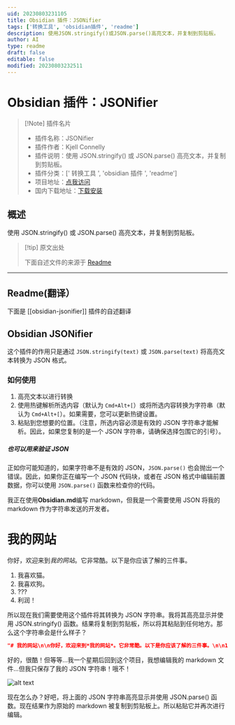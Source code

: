 ```yaml
---
uid: 20230803231105
title: Obsidian 插件：JSONifier
tags: ['转换工具', 'obsidian插件', 'readme']
description: 使用JSON.stringify()或JSON.parse()高亮文本，并复制到剪贴板。
author: AI
type: readme
draft: false
editable: false
modified: 20230803232511
---
```


# Obsidian 插件：JSONifier

> [!Note] 插件名片
> - 插件名称：JSONifier
> - 插件作者：Kjell Connelly
> - 插件说明：使用 JSON.stringify() 或 JSON.parse() 高亮文本，并复制到剪贴板。
> - 插件分类：[' 转换工具 ', 'obsidian 插件 ', 'readme']
> - 项目地址：[点我访问](https://github.com/KjellConnelly/obsidian-jsonifier)
> - 国内下载地址：[下载安装](https://pkmer.cn/products/plugin/pluginMarket/?obsidian-jsonifier)

## 概述

使用 JSON.stringify() 或 JSON.parse() 高亮文本，并复制到剪贴板。

> [!tip] 原文出处
>
>下面自述文件的来源于 [Readme](https://ghproxy.net/https://raw.githubusercontent.com/KjellConnelly/obsidian-jsonifier/master/README.md)
>

---

## Readme(翻译）

下面是 [[obsidian-jsonifier]] 插件的自述翻译

## Obsidian JSONifier

这个插件的作用只是通过 `JSON.stringify(text)` 或 `JSON.parse(text)` 将高亮文本转换为 JSON 格式。

### 如何使用

1. 高亮文本以进行转换
2. 使用热键解析所选内容（默认为 `Cmd+Alt+[`）或将所选内容转换为字符串（默认为 `Cmd+Alt+[`）。如果需要，您可以更新热键设置。
3. 粘贴到您想要的位置。（注意，所选内容必须是有效的 JSON 字符串才能解析。因此，如果您复制的是一个 JSON 字符串，请确保选择包围它的引号）。

##### 也可以用来验证 JSON

正如你可能知道的，如果字符串不是有效的 JSON，`JSON.parse()` 也会抛出一个错误。因此，如果你正在编写一个 JSON 代码块，或者在 JSON 格式中编辑前置数据，你可以使用 `JSON.parse()` 函数来检查你的代码。

我正在使用**Obsidian.md**编写 markdown，但我是一个需要使用 JSON 将我的 markdown 作为字符串发送的开发者。

# 我的网站

你好，欢迎来到*我的网站*。它非常酷。以下是你应该了解的三件事。

1. 我喜欢猫。
2. 我喜欢狗。
3. ???
4. 利润！

所以现在我们需要使用这个插件将其转换为 JSON 字符串。我将其高亮显示并使用 JSON.stringify() 函数。结果将复制到剪贴板，所以将其粘贴到任何地方。那么这个字符串会是什么样子？

```json
"# 我的网站\n\n你好，欢迎来到*我的网站*。它非常酷。以下是你应该了解的三件事。\n\n1. 我喜欢猫。\n2. 我喜欢狗。\n3. ???\n4. 利润！"
```

好的，很酷！但等等...我一个星期后回到这个项目，我想编辑我的 markdown 文件...但我只保存了我的 JSON 字符串！哦不！

![alt text](grinch.gif)

现在怎么办？好吧，将上面的 JSON 字符串高亮显示并使用 JSON.parse() 函数。现在结果作为原始的 markdown 被复制到剪贴板上。所以粘贴它并再次进行编辑。

